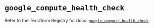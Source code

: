 # `google_compute_health_check`

Refer to the Terraform Registry for docs: [`google_compute_health_check`](https://registry.terraform.io/providers/hashicorp/google-beta/6.49.1/docs/resources/google_compute_health_check).
